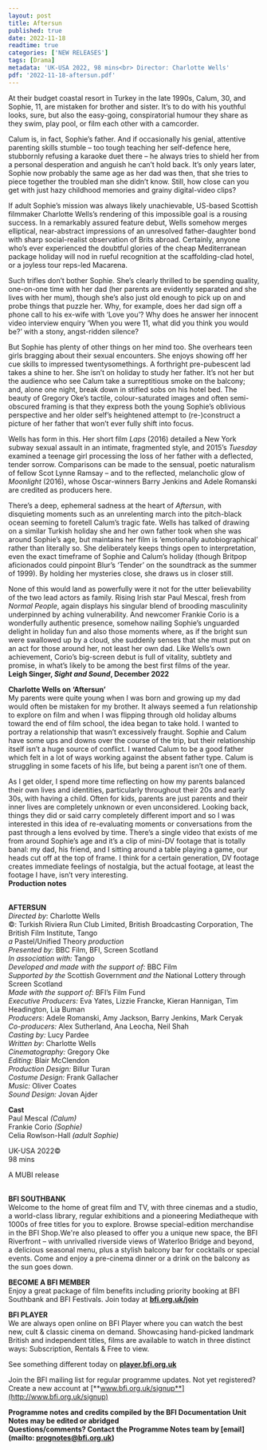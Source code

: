 ```yaml
---
layout: post
title: Aftersun
published: true
date: 2022-11-18
readtime: true
categories: ['NEW RELEASES']
tags: [Drama]
metadata: 'UK-USA 2022, 98 mins<br> Director: Charlotte Wells'
pdf: '2022-11-18-aftersun.pdf'
---
```


At their budget coastal resort in Turkey in the late 1990s, Calum, 30, and Sophie, 11, are mistaken for brother and sister. It’s to do with his youthful looks, sure, but also the easy-going, conspiratorial humour they share as they swim, play pool, or film each other with a camcorder.

Calum is, in fact, Sophie’s father. And if occasionally his genial, attentive parenting skills stumble – too tough teaching her self-defence here, stubbornly refusing a karaoke duet there – he always tries to shield her from a personal desperation and anguish he can’t hold back. It’s only years later, Sophie now probably the same age as her dad was then, that she tries to piece together the troubled man she didn’t know. Still, how close can you get with just hazy childhood memories and grainy digital-video clips?

If adult Sophie’s mission was always likely unachievable, US-based Scottish filmmaker Charlotte Wells’s rendering of this impossible goal is a rousing success. In a remarkably assured feature debut, Wells somehow merges elliptical, near-abstract impressions of an unresolved father-daughter bond with sharp social-realist observation of Brits abroad. Certainly, anyone who’s ever experienced the doubtful glories of the cheap Mediterranean package holiday will nod in rueful recognition at the scaffolding-clad hotel, or a joyless tour  reps-led Macarena.

Such trifles don’t bother Sophie. She’s clearly thrilled to be spending quality, one-on-one time with her dad (her parents are evidently separated and she lives with her mum), though she’s also just old enough to pick up on and probe things that puzzle her. Why, for example, does her dad sign off a phone call to his ex-wife with ‘Love you’? Why does he answer her innocent video interview enquiry ‘When you were 11, what did you think you would be?’ with a stony, angst-ridden silence?

But Sophie has plenty of other things on her mind too. She overhears teen girls bragging about their sexual encounters. She enjoys showing off her cue skills to impressed twentysomethings. A forthright pre-pubescent lad takes a shine to her. She isn’t on holiday to study her father. It’s not her but the audience who see Calum take a surreptitious smoke on the balcony; and, alone one night, break down in stifled sobs on his hotel bed. The beauty of Gregory Oke’s tactile, colour-saturated images and often semi-obscured framing is that they express both the young Sophie’s oblivious perspective and her older self’s heightened attempt to (re-)construct a picture of her father that won’t ever fully shift into focus.

Wells has form in this. Her short film _Laps_ (2016) detailed a New York subway sexual assault in an intimate, fragmented style, and 2015’s _Tuesday_ examined a teenage girl processing the loss of her father with a deflected, tender sorrow. Comparisons can be made to the sensual, poetic naturalism of fellow Scot Lynne Ramsay – and to the reflected, melancholic glow of _Moonlight_ (2016), whose Oscar-winners Barry Jenkins and Adele Romanski are credited as producers here.

There’s a deep, ephemeral sadness at the heart of _Aftersun_, with disquieting moments such as an unrelenting march into the pitch-black ocean seeming to foretell Calum’s tragic fate. Wells has talked of drawing on a similar Turkish holiday she and her own father took when she was around Sophie’s age, but maintains her film is ‘emotionally autobiographical’ rather than literally so. She deliberately keeps things open to interpretation, even the exact timeframe of Sophie and Calum’s holiday (though Britpop aficionados could pinpoint Blur’s ‘Tender’ on the soundtrack as the summer of 1999). By holding her mysteries close, she draws us in closer still.

None of this would land as powerfully were it not for the utter believability of the two lead actors as family. Rising Irish star Paul Mescal, fresh from _Normal People_, again displays his singular blend of brooding masculinity underpinned by aching vulnerability. And newcomer Frankie Corio is a wonderfully authentic presence, somehow nailing Sophie’s unguarded delight in holiday fun and also those moments where, as if the bright sun were swallowed up by a cloud, she suddenly senses that she must put on an act for those around her, not least her own dad. Like Wells’s own achievement, Corio’s big-screen debut is full of vitality, subtlety and promise, in what’s likely to be among the best first films of the year.  
**Leigh Singer, _Sight and Sound_, December 2022**

**Charlotte Wells on ‘Aftersun’**  
My parents were quite young when I was born and growing up my dad would often be mistaken for my brother. It always seemed a fun relationship to explore on film and when I was flipping through old holiday albums toward the end of film school, the idea began to take hold. I wanted to portray a relationship that wasn’t excessively fraught. Sophie and Calum have some ups and downs over the course of the trip, but their relationship itself isn’t a huge source of conflict. I wanted Calum to be a good father which felt in a lot of ways working against the absent father type. Calum is struggling in some facets of his life, but being a parent isn’t one of them.

As I get older, I spend more time reflecting on how my parents balanced their own lives and identities, particularly throughout their 20s and early 30s, with having a child. Often for kids, parents are just parents and their inner lives are completely unknown or even unconsidered. Looking back, things they did or said carry completely different import and so I was interested in this idea of  re-evaluating moments or conversations from the past through a lens evolved by time. There’s a single video that exists of me from around Sophie’s age and it’s a clip of mini-DV footage that is totally banal: my dad, his friend, and I sitting around a table playing a game, our heads cut off at the top of frame. I think for a certain generation, DV footage creates immediate feelings of nostalgia, but the actual footage, at least the footage I have, isn’t very interesting.  
**Production notes**
<br><br>

**AFTERSUN**<br>
_Directed by_: Charlotte Wells<br>
©: Turkish Riviera Run Club Limited,  British Broadcasting Corporation,  The British Film Institute, Tango<br>
_a_ Pastel/Unified Theory _production_<br>
_Presented by:_ BBC Film, BFI, Screen Scotland<br>
_In association with:_ Tango<br>
_Developed and made with the support of:_ BBC Film<br>
_Supported by the_ Scottish Government _and the_ National Lottery through Screen Scotland<br>
_Made with the support of:_ BFI’s Film Fund<br>
_Executive Producers:_ Eva Yates, Lizzie Francke, Kieran Hannigan, Tim Headington, Lia Buman  
_Producers_: Adele Romanski, Amy Jackson,  Barry Jenkins, Mark Ceryak<br>
_Co-producers:_ Alex Sutherland, Ana Leocha,  Neil Shah<br>
_Casting by:_ Lucy Pardee  
_Written by_: Charlotte Wells<br>
_Cinematography:_ Gregory Oke<br>
_Editing:_ Blair McClendon<br>
_Production Design:_ Billur Turan<br>
_Costume Design:_ Frank Gallacher<br>
_Music:_ Oliver Coates<br>
_Sound Design:_ Jovan Ajder<br>

**Cast**<br>
Paul Mescal _(Calum)_<br>
Frankie Corio _(Sophie)_<br>
Celia Rowlson-Hall _(adult Sophie)_<br>

UK-USA 2022©<br>
98 mins

A MUBI release<br>
<br>

**BFI SOUTHBANK**  
Welcome to the home of great film and TV, with three cinemas and a studio, a world-class library, regular exhibitions and a pioneering Mediatheque with 1000s of free titles for you to explore. Browse special-edition merchandise in the BFI Shop.We&#39;re also pleased to offer you a unique new space, the BFI Riverfront – with unrivalled riverside views of Waterloo Bridge and beyond, a delicious seasonal menu, plus a stylish balcony bar for cocktails or special events. Come and enjoy a pre-cinema dinner or a drink on the balcony as the sun goes down.  

**BECOME A BFI MEMBER**  
Enjoy a great package of film benefits including priority booking at BFI Southbank and BFI Festivals. Join today at [**bfi.org.uk/join**](http://www.bfi.org.uk/join)  

**BFI PLAYER**  
 We are always open online on BFI Player where you can watch the best new, cult &amp; classic cinema on demand. Showcasing hand-picked landmark British and independent titles, films are available to watch in three distinct ways: Subscription, Rentals &amp; Free to view.  

See something different today on [**player.bfi.org.uk**](https://player.bfi.org.uk)  

Join the BFI mailing list for regular programme updates. Not yet registered? Create a new account at [**www.bfi.org.uk/signup**](http://www.bfi.org.uk/signup)

**Programme notes and credits compiled by the BFI Documentation Unit  
Notes may be edited or abridged  
Questions/comments? Contact the Programme Notes team by [email](mailto: prognotes@bfi.org.uk)**

<!--stackedit_data:
eyJoaXN0b3J5IjpbODg3ODI0Mjg3XX0=
-->

